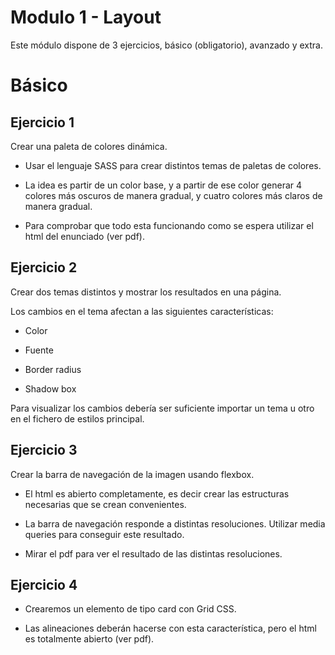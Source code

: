# Modulo 1 - Layout

Este módulo dispone de 3 ejercicios, básico (obligatorio), avanzado y extra.

# Básico

## Ejercicio 1

Crear una paleta de colores dinámica.

- Usar el lenguaje SASS para crear distintos temas de paletas de colores.

- La idea es partir de un color base, y a partir de ese color generar 4 colores más oscuros de manera gradual, y cuatro colores más claros de manera gradual.

- Para comprobar que todo esta funcionando como se espera utilizar el html del enunciado (ver pdf).

## Ejercicio 2

Crear dos temas distintos y mostrar los resultados en una página.

Los cambios en el tema afectan a las siguientes características:

- Color

- Fuente

- Border radius

- Shadow box

Para visualizar los cambios debería ser suficiente importar un tema u otro en el fichero de estilos principal.

## Ejercicio 3

Crear la barra de navegación de la imagen usando flexbox.

- El html es abierto completamente, es decir crear las estructuras necesarias que se crean convenientes.

- La barra de navegación responde a distintas resoluciones. Utilizar media queries para conseguir este resultado.

- Mirar el pdf para ver el resultado de las distintas resoluciones.

## Ejercicio 4

- Crearemos un elemento de tipo card con Grid CSS.

- Las alineaciones deberán hacerse con esta característica, pero el html es totalmente abierto (ver pdf).
